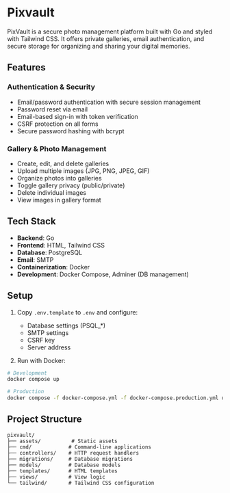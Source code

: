 # Pixvault

PixVault is a secure photo management platform built with Go and styled with Tailwind CSS. It offers private galleries, email authentication, and secure storage for organizing and sharing your digital memories.

## Features

### Authentication & Security
- Email/password authentication with secure session management
- Password reset via email
- Email-based sign-in with token verification
- CSRF protection on all forms
- Secure password hashing with bcrypt

### Gallery & Photo Management
- Create, edit, and delete galleries
- Upload multiple images (JPG, PNG, JPEG, GIF)
- Organize photos into galleries
- Toggle gallery privacy (public/private)
- Delete individual images
- View images in gallery format

## Tech Stack

- **Backend**: Go
- **Frontend**: HTML, Tailwind CSS
- **Database**: PostgreSQL
- **Email**: SMTP
- **Containerization**: Docker
- **Development**: Docker Compose, Adminer (DB management)

## Setup

1. Copy `.env.template` to `.env` and configure:
   - Database settings (PSQL_*)
   - SMTP settings
   - CSRF key
   - Server address

2. Run with Docker:
```bash
# Development
docker compose up

# Production
docker compose -f docker-compose.yml -f docker-compose.production.yml up
```

## Project Structure

```
pixvault/
├── assets/          # Static assets
├── cmd/            # Command-line applications
├── controllers/    # HTTP request handlers
├── migrations/     # Database migrations
├── models/         # Database models
├── templates/      # HTML templates
├── views/          # View logic
└── tailwind/       # Tailwind CSS configuration
```
